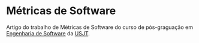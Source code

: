 Métricas de Software
=========================

Artigo do trabalho de Métricas de Software do curso de pós-graguação em [Engenharia de Software](http://www.usjt.br/prppg/lato/detalhe_curso.php?id=33) da [USJT](http://www.usjt.br/).
